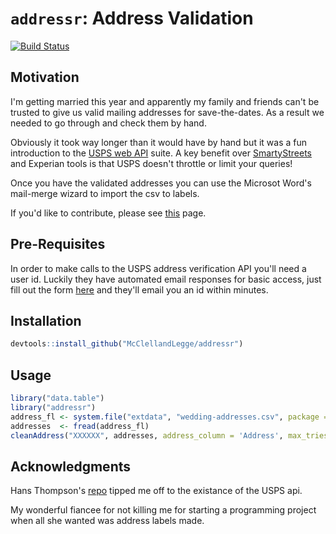 # `addressr`: Address Validation

[![Build Status](https://travis-ci.org/McClellandLegge/addressr.svg?branch=master)](https://travis-ci.org/McClellandLegge/addressr)

## Motivation

I'm getting married this year and apparently my family and friends can't be trusted
to give us valid mailing addresses for save-the-dates. As a result we needed to 
go through and check them by hand.

Obviously it took way longer than it would have by hand but it was a fun 
introduction to the [USPS web API](https://www.usps.com/business/web-tools-apis) suite.
A key benefit over [SmartyStreets](https://smartystreets.com/) and Experian tools
is that USPS doesn't throttle or limit your queries!

Once you have the validated addresses you can use the Microsot Word's mail-merge
wizard to import the csv to labels.

If you'd like to contribute, please see [this](./CONTRIBUTING.md) page.

## Pre-Requisites

In order to make calls to the USPS address verification API you'll need a user id.
Luckily they have automated email responses for basic access, just fill out the form
[here](https://registration.shippingapis.com/) and they'll email you an id within minutes.

## Installation 

```r
devtools::install_github("McClellandLegge/addressr")
```

## Usage

```r
library("data.table")
library("addressr")
address_fl <- system.file("extdata", "wedding-addresses.csv", package = "addressr")
addresses  <- fread(address_fl)
cleanAddress("XXXXXX", addresses, address_column = 'Address', max_tries = 3L)
```

## Acknowledgments

Hans Thompson's [repo](https://github.com/hansthompson/rusps)
tipped me off to the existance of the USPS api.

My wonderful fiancee for not killing me for starting a programming project when 
all she wanted was address labels made.

